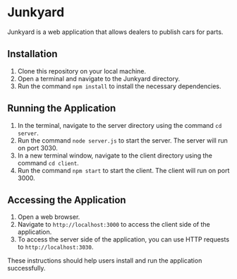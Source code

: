 # Junkyard
Junkyard is a web application that allows dealers to publish cars for parts.

## Installation
1. Clone this repository on your local machine.
2. Open a terminal and navigate to the Junkyard directory.
3. Run the command `npm install` to install the necessary dependencies.

## Running the Application
1. In the terminal, navigate to the server directory using the command `cd server`.
2. Run the command `node server.js` to start the server. The server will run on port 3030.
3. In a new terminal window, navigate to the client directory using the command `cd client`.
4. Run the command `npm start` to start the client. The client will run on port 3000.

## Accessing the Application
1. Open a web browser.
2. Navigate to `http://localhost:3000` to access the client side of the application.
3. To access the server side of the application, you can use HTTP requests to `http://localhost:3030`.

These instructions should help users install and run the application successfully. 
